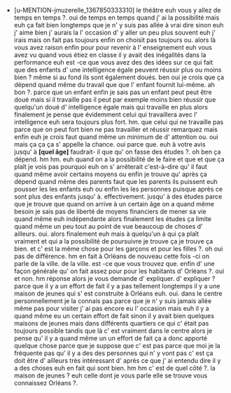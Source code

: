  * [u-MENTION-jmuzerelle_1367850333310]
	le théâtre euh vous y allez de temps en temps ?.
	 oui de temps en temps quand j' ai la possibilité mais euh ça fait bien longtemps que je n' y suis pas allée à vrai dire sinon euh j' aime bien j' aurais la l' occasion d' y aller un peu plus souvent euh j' irais mais on fait pas toujours enfin on choisit pas toujours ou.
	 alors là vous avez raison enfin pour pour revenir à l' enseignement euh vous avez vu quand vous étiez en classe il y avait des inégalités dans la performance euh est -ce que vous avez des des idées sur ce qui fait que des enfants d' une intelligence égale peuvent réussir plus ou moins bien ? même si au fond ils sont également doués.
	 ben oui je crois que ça dépend quand même du travail que que l' enfant fournit lui-même.
	 ah bon ?.
	 parce que un enfant enfin je sais pas un enfant peut peut être doué mais si il travaille pas il peut par exemple moins bien réussir que quelqu'un doué d' intelligence égale mais qui travaille en plus alors finalement je pense que évidemment celui qui travaillera avec l' intelligence euh sera toujours plus fort.
	 hm.
	 que celui qui ne travaille pas parce que on peut fort bien ne pas travailler et réussir remarquez mais enfin euh je crois faut quand même un minimum de d' attention ou.
	 oui mais ça ça ça s' appelle la chance.
	 oui parce que.
	 euh à votre avis jusqu' à **[quel âge]** faudrait- il que qu' on fasse des études ?.
	 oh ben ça dépend.
	 hm hm.
	 euh quand on a la possibilité de le faire et que et que ça plaît je vois pas pourquoi euh on s' arrêterait c'est-à-dire qu' il faut quand même avoir certains moyens ou enfin je trouve qu' après ça dépend quand même des parents faut que les parents ils puissent euh pousser les les enfants euh ou enfin les les personnes puisque après ce sont plus des enfants jusqu' à.
	 effectivement.
	 jusqu' à des études parce que je trouve que quand on arrive à un certain âge on a quand même besoin je sais pas de liberté de moyens financiers de mener sa vie quand même euh indépendante alors finalement les études ça limite quand même un peu tout au point de vue beaucoup de choses d' ailleurs.
	 oui.
	 alors finalement euh mais à quelqu'un à qui ça plaît vraiment et qui a la possibilité de poursuivre je trouve ça je trouve ça bien.
	 et c' est la même chose pour les garçons et pour les filles ?.
	 oh oui pas de différence.
	 hm en fait à Orléans de nouveau cette fois -ci on parle de la ville.
	 de la ville.
	 est -ce que vous trouvez que.
	 enfin d' une façon générale qu' on fait assez pour pour les habitants d' Orléans ?.
	 oui et non.
	 hm réponse alors je vous demande d' expliquer.
	 d' expliquer ? parce que il y a un effort de fait il y a pas tellement longtemps il y a une maison de jeunes qui s' est construite à Orléans euh.
	 oui.
	 dans le centre personnellement je la connais pas parce que je n' y suis jamais allée même pas pour visiter j' ai pas encore eu l' occasion mais euh il y a quand même eu un certain effort de fait sinon il y avait bien quelques maisons de jeunes mais dans différents quartiers ce qui c' était pas toujours possible tandis que là c' est vraiment dans le centre alors je pense qu' il y a quand même un un effort de fait ça a donc apporté quelque chose parce que je suppose que c' est pas parce que moi je la fréquente pas qu' il y a des des personnes qui n' y vont pas c' est ça doit être d' ailleurs très intéressant d' après ce que j' ai entendu dire il y a des choses euh en fait qui sont bien.
	 hm hm c' est de quel côté ?.
	 la maison de jeunes ? euh celle dont je vous parle elle se trouve vous connaissez Orléans ?.
	
